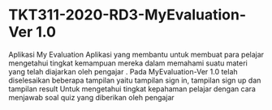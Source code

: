 # TKT311-2020-RD3-MyEvaluation-Ver 1.0
Aplikasi My Evaluation
Aplikasi yang membantu untuk membuat para pelajar mengetahui tingkat kemampuan mereka dalam memahami suatu materi yang  telah diajarkan oleh pengajar .
Pada MyEvaluation-Ver 1.0 telah diselesaikan beberapa tampilan yaitu tampilan sign in, tampilan sign up dan tampilan result
Untuk mengetahui tingkat kepahaman pelajar dengan cara menjawab soal quiz yang diberikan oleh pengajar

